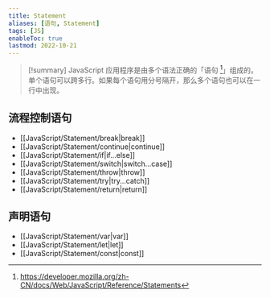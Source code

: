 ```yaml
---
title: Statement
aliases: [语句, Statement]
tags: [JS]
enableToc: true
lastmod: 2022-10-21
---
```


> [!summary]
> JavaScript 应用程序是由多个语法正确的「语句 [^1]」组成的。单个语句可以跨多行。如果每个语句用分号隔开，那么多个语句也可以在一行中出现。

## 流程控制语句

- [[JavaScript/Statement/break|break]]
- [[JavaScript/Statement/continue|continue]]
- [[JavaScript/Statement/if|if...else]]
- [[JavaScript/Statement/switch|switch...case]]
- [[JavaScript/Statement/throw|throw]]
- [[JavaScript/Statement/try|try...catch]]
- [[JavaScript/Statement/return|return]]

## 声明语句

- [[JavaScript/Statement/var|var]]
- [[JavaScript/Statement/let|let]]
- [[JavaScript/Statement/const|const]]

[^1]: <https://developer.mozilla.org/zh-CN/docs/Web/JavaScript/Reference/Statements>
